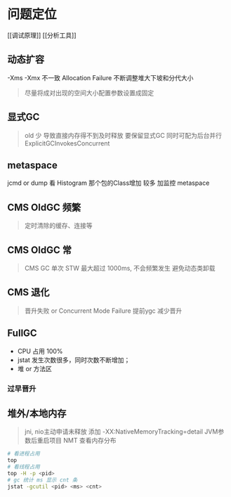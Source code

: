 # 问题定位
[[调试原理]]
[[分析工具]]
## 动态扩容
-Xms -Xmx 不一致
Allocation Failure
不断调整堆大下坡和分代大小
> 尽量将成对出现的空间大小配置参数设置成固定
## 显式GC
> old 少 导致直接内存得不到及时释放
要保留显式GC
同时可配为后台并行 ExplicitGCInvokesConcurrent 

## metaspace
jcmd or dump 看 Histogram 那个包的Class增加 较多
加监控 metaspace

## CMS OldGC 频繁
> 定时清除的缓存、连接等

## CMS OldGC 常
> CMS GC 单次 STW 最大超过 1000ms, 不会频繁发生
避免动态类卸载
## CMS 退化
> 晋升失败 or Concurrent Mode Failure
提前ygc 减少晋升

## FullGC
 - CPU 占用 100%
 - jstat 发生次数很多，同时次数不断增加；
 - 堆 or 方法区
### 过早晋升


## 堆外/本地内存
> jni, nio主动申请未释放
添加 -XX:NativeMemoryTracking=detail JVM参数后重启项目 NMT
查看内存分布
```bash
# 看进程占用
top 
# 看线程占用
top -H -p <pid>  
# gc 统计 ms 显示 cnt 条
jstat -gcutil <pid> <ms> <cnt>
```